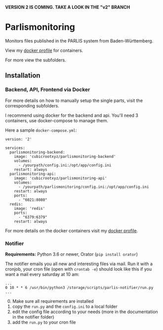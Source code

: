 **VERSION 2 IS COMING. TAKE A LOOK IN THE "v2" BRANCH**

# Parlismonitoring

Monitors files published in the PARLIS system from Baden-Württemberg.

View my [docker profile](https://hub.docker.com/u/cubicrootxyz) for containers. 

For more view the subfolders. 

## Installation

### Backend, API, Frontend via Docker

For more details on how to manually setup the single parts, visit the corresponding subfolders. 

I recommend using docker for the backend and api. You'll need 3 containers, use docker-compose to manage them. 

Here a sample `docker-compose.yml`:

```
version: '2'

services:
  parlismonitoring-backend:
    image: 'cubicrootxyz/parlismonitoring-backend'
    volumes:
      - /yourpath/config.ini:/opt/app/config.ini
    restart: always
  parlismonitoring-api:
    image: 'cubicrootxyz/parlismonitoring-api'
    volumes:
      - /yourpath/parlismonitoring/config.ini:/opt/app/config.ini
    restart: always
    ports:
      - "6021:8080"
  redis:
    image: 'redis'
    ports:
      - "6379:6379"
    restart: always
```

For more details on the docker containers visit my [docker profile](https://hub.docker.com/u/cubicrootxyz).

### Notifier 

**Requirements:** Python 3.6 or newer, Orator (`pip install orator`)

The notifier emails you all new and interesting files via mail. Run it with a cronjob, your cron file (open with `crontab -e`) should look like this if you want a mail every saturday at 10 am:
```
...
0 10 * * 6 /usr/bin/python3 /storage/scripts/parlis-notifier/run.py
...
```

0. Make sure all requirements are installed
1. copy the `run.py` and the `config.ini` to a local folder
2. edit the config file according to your needs (more in the documentation in the notifier folder)
3. add the `run.py` to your cron file
